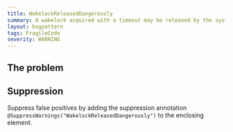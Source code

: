 ```yaml
---
title: WakelockReleasedDangerously
summary: A wakelock acquired with a timeout may be released by the system before calling `release`, even after checking `isHeld()`. If so, it will throw a RuntimeException. Please wrap in a try/catch block.
layout: bugpattern
tags: FragileCode
severity: WARNING
---
```


<!--
*** AUTO-GENERATED, DO NOT MODIFY ***
To make changes, edit the @BugPattern annotation or the explanation in docs/bugpattern.
-->


## The problem


## Suppression
Suppress false positives by adding the suppression annotation `@SuppressWarnings("WakelockReleasedDangerously")` to the enclosing element.

